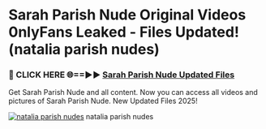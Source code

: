 # Sarah Parish Nude Original Videos 0nlyFans Leaked - Files Updated! (natalia parish nudes)

<h3>🔴 CLICK HERE 🌐==►► <a href="https://tinyurl.com/2p9ay9w9" rel="nofollow">Sarah Parish Nude Updated Files</a></h3>

Get Sarah Parish Nude and all content. Now you can access all videos and pictures of Sarah Parish Nude. New Updated Files 2025!

[![natalia parish nudes](https://i.imgur.com/KQgVmj3.gif)](https://tinyurl.com/2p9ay9w9)
natalia parish nudes